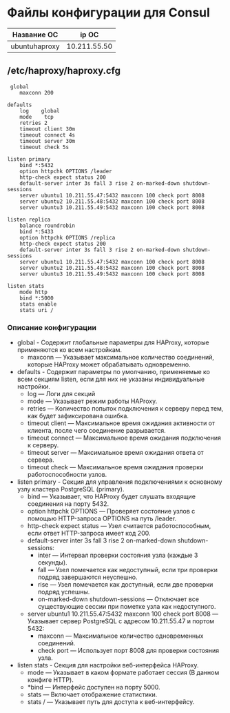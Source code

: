 #  Файлы конфигурации для Consul


| Название ОС   | ip ОС        |
|---------------|--------------|
| ubuntuhaproxy | 10.211.55.50 | 

## /etc/haproxy/haproxy.cfg
```CFG
 global
    maxconn 200

defaults
    log    global
    mode    tcp
    retries 2
    timeout client 30m
    timeout connect 4s
    timeout server 30m
    timeout check 5s

listen primary
    bind *:5432
    option httpchk OPTIONS /leader
    http-check expect status 200
    default-server inter 3s fall 3 rise 2 on-marked-down shutdown-sessions
    server ubuntu1 10.211.55.47:5432 maxconn 100 check port 8008
    server ubuntu2 10.211.55.48:5432 maxconn 100 check port 8008
    server ubuntu3 10.211.55.49:5432 maxconn 100 check port 8008

listen replica
    balance roundrobin
    bind *:5433
    option httpchk OPTIONS /replica
    http-check expect status 200
    default-server inter 3s fall 3 rise 2 on-marked-down shutdown-sessions
    server ubuntu1 10.211.55.47:5432 maxconn 100 check port 8008
    server ubuntu2 10.211.55.48:5432 maxconn 100 check port 8008
    server ubuntu3 10.211.55.49:5432 maxconn 100 check port 8008

listen stats
    mode http
    bind *:5000
    stats enable
    stats uri /
```
### Описание конфигурации
- global - Содержит глобальные параметры для HAProxy, которые применяются ко всем настройкам.
  - maxconn — Указывает максимальное количество соединений, которые HAProxy может обрабатывать одновременно.
- defaults - Содержит параметры по умолчанию, применяемые ко всем секциям listen, если для них не указаны индивидуальные настройки.
  - log — Логи для секций
  - mode — Указывает режим работы HAProxy.
  - retries — Количество попыток подключения к серверу перед тем, как будет зафиксирована ошибка.
  - timeout client — Максимальное время ожидания активности от клиента, после чего соединение разрывается.
  - timeout connect — Максимальное время ожидания подключения к серверу.
  - timeout server — Максимальное время ожидания ответа от сервера.
  - timeout check — Максимальное время ожидания проверки работоспособности узлов.
- listen primary - Секция для управления подключениями к основному узлу кластера PostgreSQL (primary).
  - bind — Указывает, что HAProxy будет слушать входящие соединения на порту 5432.
  - option httpchk OPTIONS — Проверяет состояние узлов с помощью HTTP-запроса OPTIONS на путь /leader.
  - http-check expect status  — Узел считается работоспособным, если ответ HTTP-запроса имеет код 200.
  - default-server inter 3s fall 3 rise 2 on-marked-down shutdown-sessions:
      - inter — Интервал проверки состояния узла (каждые 3 секунды).
      - fall — Узел помечается как недоступный, если три проверки подряд завершаются неуспешно.
      - rise — Узел помечается как доступный, если две проверки подряд успешны.
      - on-marked-down shutdown-sessions — Отключает все существующие сессии при пометке узла как недоступного.
  - server ubuntu1 10.211.55.47:5432 maxconn 100 check port 8008 — Указывает сервер PostgreSQL с адресом 10.211.55.47 и портом 5432:
      - maxconn — Максимальное количество одновременных соединений.
      - check port — Использует порт 8008 для проверки состояния узла.
- listen stats - Секция для настройки веб-интерфейса HAProxy.
  - mode — Указывает в каком формате работает сессия (В данном конфиге HTTP).
  - *bind — Интерфейс доступен на порту 5000.
  - stats — Включает отображение статистики.
  - stats  / — Указывает путь для доступа к веб-интерфейсу.